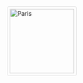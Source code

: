 <html>
<head>
<style>
img {
  border: 1px solid #ddd;
  border-radius: 4px;
  padding: 5px;
  width: 150px;
}
</style>
</head>
<body>

<img src="https://ellioteserin.github.io/portfolio/assets/images/unnamed (7).png" alt="Paris" style="width:150px">

</body>
</html>
